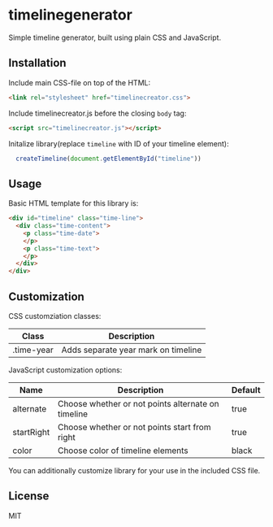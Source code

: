# timelinegenerator
Simple timeline generator, built using plain CSS and JavaScript.
## Installation 
Include main CSS-file on top of the HTML:
```html
<link rel="stylesheet" href="timelinecreator.css">
```
Include timelinecreator.js before the closing `body` tag:
```html
<script src="timelinecreator.js"></script>
```
Initalize library(replace `timeline` with ID of your timeline element): 
```JavaScript
  createTimeline(document.getElementById("timeline"))
```
## Usage 
Basic HTML template for this library is:
```html
<div id="timeline" class="time-line">
  <div class="time-content">
    <p class="time-date">
    </p>
    <p class="time-text">
    </p>
  </div>
</div>
```
## Customization 
CSS customziation classes:

| Class | Description |
| --- | --- |
| .time-year | Adds separate year mark on timeline |

JavaScript customization options:

| Name | Description | Default |
| --- | --- | --- |
| alternate | Choose whether or not points alternate on timeline | true |
| startRight | Choose whether or not points start from right | true |
| color | Choose color of timeline elements | black |

You can additionally customize library for your use in the included CSS file.
## License 
  MIT
